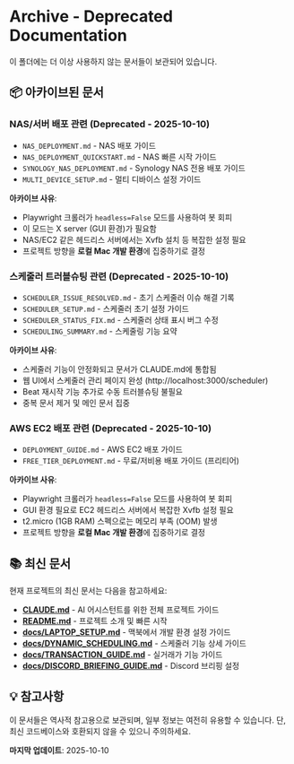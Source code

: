 # Archive - Deprecated Documentation

이 폴더에는 더 이상 사용하지 않는 문서들이 보관되어 있습니다.

## 📦 아카이브된 문서

### NAS/서버 배포 관련 (Deprecated - 2025-10-10)
- `NAS_DEPLOYMENT.md` - NAS 배포 가이드
- `NAS_DEPLOYMENT_QUICKSTART.md` - NAS 빠른 시작 가이드
- `SYNOLOGY_NAS_DEPLOYMENT.md` - Synology NAS 전용 배포 가이드
- `MULTI_DEVICE_SETUP.md` - 멀티 디바이스 설정 가이드

**아카이브 사유**:
- Playwright 크롤러가 `headless=False` 모드를 사용하여 봇 회피
- 이 모드는 X server (GUI 환경)가 필요함
- NAS/EC2 같은 헤드리스 서버에서는 Xvfb 설치 등 복잡한 설정 필요
- 프로젝트 방향을 **로컬 Mac 개발 환경**에 집중하기로 결정

### 스케줄러 트러블슈팅 관련 (Deprecated - 2025-10-10)
- `SCHEDULER_ISSUE_RESOLVED.md` - 초기 스케줄러 이슈 해결 기록
- `SCHEDULER_SETUP.md` - 스케줄러 초기 설정 가이드
- `SCHEDULER_STATUS_FIX.md` - 스케줄러 상태 표시 버그 수정
- `SCHEDULING_SUMMARY.md` - 스케줄링 기능 요약

**아카이브 사유**:
- 스케줄러 기능이 안정화되고 문서가 CLAUDE.md에 통합됨
- 웹 UI에서 스케줄러 관리 페이지 완성 (http://localhost:3000/scheduler)
- Beat 재시작 기능 추가로 수동 트러블슈팅 불필요
- 중복 문서 제거 및 메인 문서 집중

### AWS EC2 배포 관련 (Deprecated - 2025-10-10)
- `DEPLOYMENT_GUIDE.md` - AWS EC2 배포 가이드
- `FREE_TIER_DEPLOYMENT.md` - 무료/저비용 배포 가이드 (프리티어)

**아카이브 사유**:
- Playwright 크롤러가 `headless=False` 모드를 사용하여 봇 회피
- GUI 환경 필요로 EC2 헤드리스 서버에서 복잡한 Xvfb 설정 필요
- t2.micro (1GB RAM) 스펙으로는 메모리 부족 (OOM) 발생
- 프로젝트 방향을 **로컬 Mac 개발 환경**에 집중하기로 결정

## 📚 최신 문서

현재 프로젝트의 최신 문서는 다음을 참고하세요:

- **[CLAUDE.md](../../CLAUDE.md)** - AI 어시스턴트를 위한 전체 프로젝트 가이드
- **[README.md](../../README.md)** - 프로젝트 소개 및 빠른 시작
- **[docs/LAPTOP_SETUP.md](../LAPTOP_SETUP.md)** - 맥북에서 개발 환경 설정 가이드
- **[docs/DYNAMIC_SCHEDULING.md](../DYNAMIC_SCHEDULING.md)** - 스케줄러 기능 상세 가이드
- **[docs/TRANSACTION_GUIDE.md](../TRANSACTION_GUIDE.md)** - 실거래가 기능 가이드
- **[docs/DISCORD_BRIEFING_GUIDE.md](../DISCORD_BRIEFING_GUIDE.md)** - Discord 브리핑 설정

## 💡 참고사항

이 문서들은 역사적 참고용으로 보관되며, 일부 정보는 여전히 유용할 수 있습니다.
단, 최신 코드베이스와 호환되지 않을 수 있으니 주의하세요.

**마지막 업데이트**: 2025-10-10
